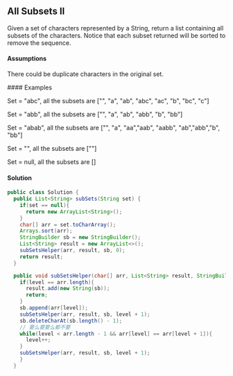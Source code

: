 ## All Subsets II
Given a set of characters represented by a String, return a list containing all subsets of the characters. Notice that each subset returned will be sorted to remove the sequence.

#### Assumptions

There could be duplicate characters in the original set.

​#### Examples

Set = "abc", all the subsets are ["", "a", "ab", "abc", "ac", "b", "bc", "c"]

Set = "abb", all the subsets are ["", "a", "ab", "abb", "b", "bb"]

Set = "abab", all the subsets are ["", "a", "aa","aab", "aabb", "ab","abb","b", "bb"]

Set = "", all the subsets are [""]

Set = null, all the subsets are []

#### Solution
```java
public class Solution {
  public List<String> subSets(String set) {
    if(set == null){
      return new ArrayList<String>();
    }
    char[] arr = set.toCharArray();
    Arrays.sort(arr);
    StringBuilder sb = new StringBuilder();
    List<String> result = new ArrayList<>();
    subSetsHelper(arr, result, sb, 0);
    return result;
  }

  public void subSetsHelper(char[] arr, List<String> result, StringBuilder sb, int level){
    if(level == arr.length){
      result.add(new String(sb));
      return;
    }
    sb.append(arr[level]);
    subSetsHelper(arr, result, sb, level + 1);
    sb.deleteCharAt(sb.length() - 1);
    // 要么要要么都不要
    while(level < arr.length - 1 && arr[level] == arr[level + 1]){
      level++;
    }
    subSetsHelper(arr, result, sb, level + 1);
    }
  }
```
